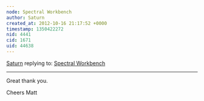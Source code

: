 ```yaml
---
node: Spectral Workbench
author: Saturn
created_at: 2012-10-16 21:17:52 +0000
timestamp: 1350422272
nid: 4441
cid: 1671
uid: 44638
---
```




[Saturn](../profile/Saturn) replying to: [Spectral Workbench](../notes/saturn/10-16-2012/spectral-workbench)

----
Great thank you.

Cheers Matt